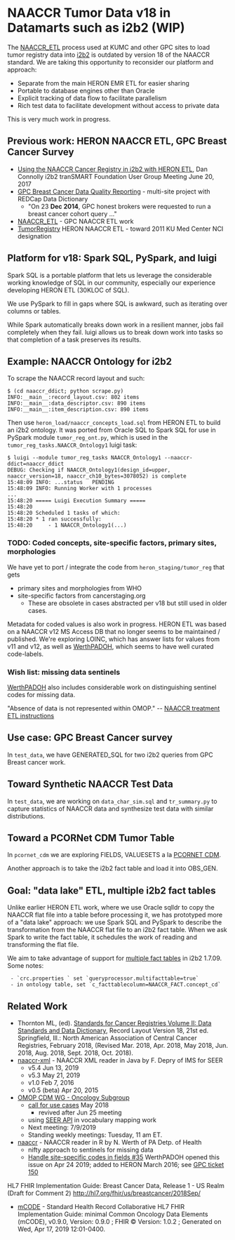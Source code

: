 # NAACCR Tumor Data v18 in Datamarts such as i2b2 (WIP)

The [NAACCR_ETL][gpc] process used at KUMC and other GPC sites to load
tumor registry data into [i2b2][] is outdated by version 18 of the NAACCR
standard. We are taking this opportunity to reconsider our platform
and approach:

  - Separate from the main HERON EMR ETL for easier sharing
  - Portable to database engines other than Oracle
  - Explicit tracking of data flow to facilitate parallelism
  - Rich test data to facilitate development without access to private data

This is very much work in progress.


## Previous work: HERON NAACCR ETL, GPC Breast Cancer Survey

  - [Using the NAACCR Cancer Registry in i2b2 with HERON ETL][2017bos], Dan Connolly
i2b2 tranSMART Foundation User Group Meeting June 20, 2017
 - [GPC Breast Cancer Data Quality Reporting][bc_qa] - multi-site
   project with REDCap Data Dictionary
   - "On 23 **Dec 2014**, GPC honest brokers were requested to run a
     breast cancer cohort query ..."
 - [NAACCR_ETL][gpc] - GPC NAACCR ETL work
 - [TumorRegistry][] HERON NAACCR ETL - toward 2011 KU Med Center NCI designation

[TumorRegistry]: https://informatics.kumc.edu/work/wiki/TumorRegistry
[2017bos]: http://www.kumc.edu/Documents/eami/Using%20the%20NAACCR%20Tumor%20Registry%20in%20i2b2%20with%20HERON%20ETL.pdf


## Platform for v18: Spark SQL, PySpark, and luigi

Spark SQL is a portable platform that lets us leverage the
considerable working knowledge of SQL in our community, especially our
experience developing HERON ETL (30KLOC of SQL).

We use PySpark to fill in gaps where SQL is awkward, such as iterating
over columns or tables.

While Spark automatically breaks down work in a resilient manner, jobs
fail completely when they fail. luigi allows us to break down work into
tasks so that completion of a task preserves its results.


## Example: NAACCR Ontology for i2b2

To scrape the NAACCR record layout and such:
```
$ (cd naaccr_ddict; python scrape.py)
INFO:__main__:record_layout.csv: 802 items
INFO:__main__:data_descriptor.csv: 890 items
INFO:__main__:item_description.csv: 890 items
```

Then use `heron_load/naaccr_concepts_load.sql` from HERON ETL to build
an i2b2 ontology. It was ported from Oracle SQL to Spark SQL for use
in PySpark module `tumor_reg_ont.py`, which is used in
the `tumor_reg_tasks.NAACCR_Ontology1` luigi task:

```
$ luigi --module tumor_reg_tasks NAACCR_Ontology1 --naaccr-ddict=naaccr_ddict
DEBUG: Checking if NAACCR_Ontology1(design_id=upper, naaccr_version=18, naaccr_ch10_bytes=3078052) is complete
15:48:09 INFO: ...status   PENDING
15:48:09 INFO: Running Worker with 1 processes
...
15:48:20 ===== Luigi Execution Summary =====
15:48:20 
15:48:20 Scheduled 1 tasks of which:
15:48:20 * 1 ran successfully:
15:48:20     - 1 NAACCR_Ontology1(...)
```


### TODO: Coded concepts, site-specific factors, primary sites, morphologies

We have yet to port / integrate the code from `heron_staging/tumor_reg` that gets

 - primary sites and morphologies from WHO
 - site-specific factors from cancerstaging.org
   - These are obsolete in cases abstracted per v18 but still used in older cases.

Metadata for coded values is also work in progress. HERON ETL was
based on a NAACCR v12 MS Access DB that no longer seems to be
maintained / published. We're exploring LOINC, which has answer lists
for values from v11 and v12, as well as [WerthPADOH][PADOH], which
seems to have well curated code-labels.


### Wish list: missing data sentinels

[WerthPADOH][PADOH] also includes considerable work on distinguishing
sentinel codes for missing data.

"Absence of data is not represented within OMOP." -- [NAACCR treatment
ETL
instructions](https://github.com/OHDSI/OncologyWG/wiki/ETL-Instructions-for-Mapping-NAACCR-Treatment-Data-into-the-OMOP-CDM)


## Use case: GPC Breast Cancer survey

In `test_data`, we have GENERATED_SQL for two i2b2 queries from GPC
Breast cancer work.


## Toward Synthetic NAACCR Test Data

In `test_data`, we are working on `data_char_sim.sql` and
`tr_summary.py` to capture statistics of NAACCR data and synthesize
test data with similar distributions.


## Toward a PCORNet CDM Tumor Table

In `pcornet_cdm` we are exploring FIELDS, VALUESETS a la [PCORNET CDM][pcdm].

Another approach is to take the i2b2 fact table and load it into OBS_GEN.


## Goal: "data lake" ETL, multiple i2b2 fact tables

Unlike earlier HERON ETL work, where we use Oracle sqlldr to copy the
NAACCR flat file into a table before processing it, we has prototyped
more of a "data lake" approach: we use Spark SQL and PySpark to
describe the transformation from the NAACCR flat file to an i2b2 fact
table. When we ask Spark to write the fact table, it schedules the
work of reading and transforming the flat file.

We aim to take advantage of support for [multiple fact
tables](https://community.i2b2.org/wiki/display/MFT) in i2b2 1.7.09.
Some notes:

     - `crc.properties ` set `queryprocessor.multifacttable=true`
     - in ontology table, set `c_facttablecolumn=NAACCR_FACT.concept_cd`


## Related Work

  - Thornton ML, (ed). [Standards for Cancer Registries Volume II: Data
    Standards and Data Dictionary][dno], Record Layout Version 18, 21st
    ed. Springfield, Ill.: North American Association of Central
    Cancer Registries, February 2018, (Revised Mar. 2018, Apr. 2018,
    May 2018, Jun. 2018, Aug. 2018, Sept. 2018, Oct. 2018).
 - [naaccr-xml][ims] - NAACCR XML reader in Java by F. Depry of IMS for SEER
   - v5.4 Jun 13, 2019
   - v5.3 May 21, 2019
   - v1.0 Feb 7, 2016
   - v0.5 (beta) Apr 20, 2015
 - [OMOP CDM WG - Oncology Subgroup][owg]
   - [call for use cases](http://forums.ohdsi.org/t/oncology-data-use-cases/4382/18) May 2018
     - revived after Jun 25 meeting
   - using [SEER API](https://api.seer.cancer.gov/swagger-ui.html) in vocabulary mapping work
   - Next meeting: 7/9/2019
   - Standing weekly meetings: Tuesday, 11 am ET.
 - [naaccr][PADOH] - NAACCR reader in R by N. Werth of PA Detp. of Health
   - nifty approach to sentinels for missing data
   - [​Handle site-specific codes in fields #35](https://github.com/WerthPADOH/naaccr/issues/35)
     WerthPADOH opened this issue on Apr 24 2019; added to HERON March 2016; see [GPC ticket 150](https://informatics.gpcnetwork.org/trac/Project/ticket/150)

HL7 FHIR Implementation Guide: Breast Cancer Data, Release 1 - US Realm (Draft for Comment 2)
http://hl7.org/fhir/us/breastcancer/2018Sep/



 - [mCODE][] - Standard Health Record Collaborative HL7 FHIR
   Implementation Guide: minimal Common Oncology Data Elements
   (mCODE), v0.9.0, Version: 0.9.0 ; FHIR © Version: 1.0.2 ; Generated
   on Wed, Apr 17, 2019 12:01-0400.

[dno]: http://datadictionary.naaccr.org/
[ims]: https://github.com/imsweb/naaccr-xml
[PADOH]: https://github.com/WerthPADOH/naaccr
[gpc]: https://informatics.gpcnetwork.org/trac/Project/wiki/NAACCR_ETL
[bc_qa]: https://github.com/kumc-bmi/bc_qa
[pcdm]: https://github.com/CDMFORUM
[i2b2]: https://transmartfoundation.org/
[owg]: https://www.ohdsi.org/web/wiki/doku.php?id=projects:workgroups:oncology-sg
[mCODE]: http://standardhealthrecord.org/guides/mcode/
